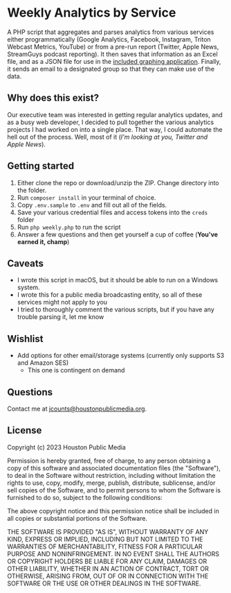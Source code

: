 # Weekly Analytics by Service

A PHP script that aggregates and parses analytics from various services either programmatically (Google Analytics, Facebook, Instagram, Triton Webcast Metrics, YouTube) or from a pre-run report (Twitter, Apple News, StreamGuys podcast reporting). It then saves that information as an Excel file, and as a JSON file for use in the [included graphing application](./hpm-analytics-new). Finally, it sends an email to a designated group so that they can make use of the data.

## Why does this exist?

Our executive team was interested in getting regular analytics updates, and as a busy web developer, I decided to pull together the various analytics projects I had worked on into a single place. That way, I could automate the hell out of the process. Well, most of it (*I'm looking at you, Twitter and Apple News*).

## Getting started

1. Either clone the repo or download/unzip the ZIP. Change directory into the folder.
2. Run `composer install` in your terminal of choice.
3. Copy `.env.sample` to `.env` and fill out all of the fields.
4. Save your various credential files and access tokens into the `creds` folder
5. Run `php weekly.php` to run the script
6. Answer a few questions and then get yourself a cup of coffee (**You've earned it, champ**)

## Caveats

- I wrote this script in macOS, but it should be able to run on a Windows system.
- I wrote this for a public media broadcasting entity, so all of these services might not apply to you
- I tried to thoroughly comment the various scripts, but if you have any trouble parsing it, let me know

## Wishlist

- Add options for other email/storage systems (currently only supports S3 and Amazon SES)
  - This one is contingent on demand

## Questions

Contact me at [jcounts@houstonpublicmedia.org](mailto:jcounts@houstonpublicmedia.org?subject=Weekly%20Analytics%20Script).

## License

Copyright (c) 2023 Houston Public Media

Permission is hereby granted, free of charge, to any person obtaining a copy of this software and associated documentation files (the "Software"), to deal in the Software without restriction, including without limitation the rights to use, copy, modify, merge, publish, distribute, sublicense, and/or sell copies of the Software, and to permit persons to whom the Software is furnished to do so, subject to the following conditions:

The above copyright notice and this permission notice shall be included in all copies or substantial portions of the Software.

THE SOFTWARE IS PROVIDED "AS IS", WITHOUT WARRANTY OF ANY KIND, EXPRESS OR IMPLIED, INCLUDING BUT NOT LIMITED TO THE WARRANTIES OF MERCHANTABILITY, FITNESS FOR A PARTICULAR PURPOSE AND NONINFRINGEMENT. IN NO EVENT SHALL THE AUTHORS OR COPYRIGHT HOLDERS BE LIABLE FOR ANY CLAIM, DAMAGES OR OTHER LIABILITY, WHETHER IN AN ACTION OF CONTRACT, TORT OR OTHERWISE, ARISING FROM, OUT OF OR IN CONNECTION WITH THE SOFTWARE OR THE USE OR OTHER DEALINGS IN THE SOFTWARE.
